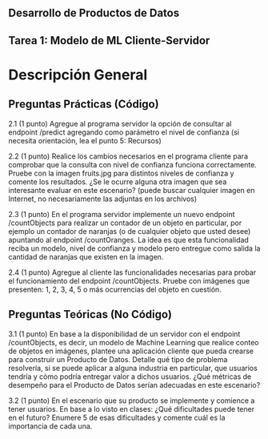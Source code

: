 ## Desarrollo de Productos de Datos
## Tarea 1: Modelo de ML Cliente-Servidor

# Descripción General
	
## Preguntas Prácticas (Código)

2.1 (1 punto) Agregue al programa servidor la opción de consultar al endpoint /predict agregando como parámetro el nivel de confianza (si necesita orientación, lea el punto 5: Recursos)

2.2 (1 punto) Realice los cambios necesarios en el programa cliente para comprobar que la consulta con nivel de confianza funciona correctamente. Pruebe con la imagen fruits.jpg para distintos niveles de confianza y comente los resultados. ¿Se le ocurre alguna otra imagen que sea interesante evaluar en este escenario? (puede buscar cualquier imagen en Internet, no necesariamente las adjuntas en los archivos)

2.3 (1 punto) En el programa servidor implemente un nuevo endpoint /countObjects para realizar un contador de un objeto en particular, por ejemplo un contador de naranjas (o de cualquier objeto que usted desee) apuntando al endpoint /countOranges. La idea es que esta funcionalidad reciba un modelo, nivel de confianza y modelo pero entregue como salida la cantidad de naranjas que existen en la imagen. 

2.4 (1 punto) Agregue al cliente las funcionalidades necesarias para probar el funcionamiento del endpoint /countObjects. Pruebe con imágenes que presenten: 1, 2, 3, 4, 5 o más ocurrencias del objeto en cuestión.

## Preguntas Teóricas (No Código)

3.1 (1 punto) En base a la disponibilidad de un servidor con el endpoint /countObjects, es decir, un modelo de Machine Learning que realice conteo de objetos en imágenes, plantee una aplicación cliente que pueda crearse para construir un Producto de Datos. Detalle qué tipo de problema resolvería, si se puede aplicar a alguna industria en particular, que usuarios tendría y cómo podría entregar valor a dichos usuarios. ¿Qué métricas de desempeño para el Producto de Datos serían adecuadas en este escenario?

3.2 (1 punto) En el escenario que su producto se implemente y comience a tener usuarios. En base a lo visto en clases: ¿Qué dificultades puede tener en el futuro? Enumere 5 de esas dificultades y comente cuál es la importancia de cada una.